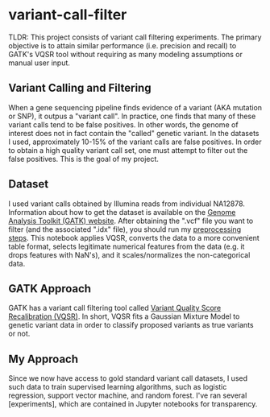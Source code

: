 # variant-call-filter

TLDR: This project consists of variant call filtering experiments. The primary objective is to attain similar performance (i.e. precision and recall) to GATK's VQSR tool without requiring as many modeling assumptions or manual user input.

## Variant Calling and Filtering 

When a gene sequencing pipeline finds evidence of a variant (AKA mutation or SNP), it outpus a "variant call". In practice, one finds that many of these variant calls tend to be false positives. In other words, the genome of interest does not in fact contain the "called" genetic variant. In the datasets I used, approximately 10-15% of the variant calls are false positives. In order to obtain a high quality variant call set, one must attempt to filter out the false positives. This is the goal of my project.

## Dataset

I used variant calls obtained by Illumina reads from individual NA12878. Information about how to get the dataset is available on the [Genome Analysis Toolkit (GATK) website](http://gatkforums.broadinstitute.org/gatk/discussion/1213/whats-in-the-resource-bundle-and-how-can-i-get-it). After obtaining the ".vcf" file you want to filter (and the associated ".idx" file), you should run my [preprocessing steps](https://github.com/nmchaves/variant-call-filter/blob/master/preprocessing/multi_chrom/preprocess_VCF.ipynb). This notebook applies VQSR, converts the data to a more convenient table format, selects legitimate numerical features from the data (e.g. it drops features with NaN's), and it scales/normalizes the non-categorical data.

## GATK Approach

GATK has a variant call filtering tool called [Variant Quality Score Recalibration (VQSR)](http://gatkforums.broadinstitute.org/gatk/discussion/39/variant-quality-score-recalibration-vqsr). In short, VQSR fits a Gaussian Mixture Model to genetic variant data in order to classify proposed variants as true variants or not.

## My Approach

Since we now have access to gold standard variant call datasets, I used such data to train supervised learning algorithms, such as logistic regression, support vector machine, and random forest. I've ran several [experiments], which are contained in Jupyter notebooks for transparency.
